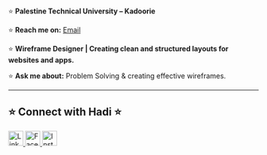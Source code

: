 ⭐ **Palestine Technical University – Kadoorie**

⭐ **Reach me on:** [Email](mailto:hadibadran1212@gmail.com) 

⭐ **Wireframe Designer | Creating clean and structured layouts for websites and apps.**  

⭐ **Ask me about:** Problem Solving & creating effective wireframes.  

---
## ⭐ Connect with Hadi ⭐

<a href="https://www.linkedin.com/in/hadi-badran-315872305/">
  <img src="https://upload.wikimedia.org/wikipedia/commons/0/01/LinkedIn_Logo.svg" alt="LinkedIn" width="30" height="30">
</a>
<a href="https://www.facebook.com/hadi.badran.7528/">
  <img src="https://upload.wikimedia.org/wikipedia/commons/5/51/Facebook_f_logo_%282019%29.svg" alt="Facebook" width="30" height="30">
</a>
<a href="https://www.instagram.com/hadibadran1212/">
  <img src="https://upload.wikimedia.org/wikipedia/commons/a/a5/Instagram_icon.png" alt="Instagram" width="30" height="30">
</a>

 
